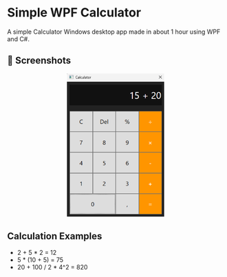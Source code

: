 # Simple WPF Calculator
A simple Calculator Windows desktop app made in about 1 hour using WPF and C#.

## 📸 Screenshots
<p align="center">
  <img src="Docs/preview1.png" width="45%" alt="Gameplay Screenshot 1">
</p>

## Calculation Examples
- 2 + 5 * 2 = 12
- 5 * (10 + 5) = 75
- 20 + 100 / 2 * 4^2 = 820
